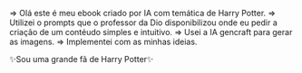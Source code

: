 => Olá este é meu ebook criado por IA com temática de Harry Potter.
=> Utilizei o prompts que o professor da Dio disponibilizou onde eu pedir a criação de um contéudo simples e intuitivo.
=> Usei a IA gencraft para gerar as imagens.
=> Implementei com as minhas ideias.

 ✨Sou uma grande fã de Harry Potter✨
